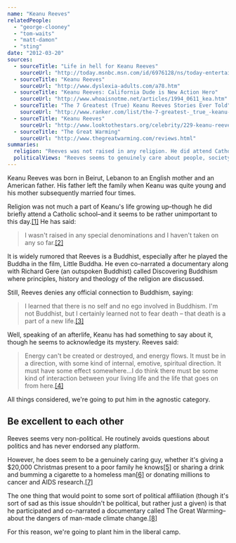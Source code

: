 ```yaml
---
name: "Keanu Reeves"
relatedPeople:
  - "george-clooney"
  - "tom-waits"
  - "matt-damon"
  - "sting"
date: "2012-03-20"
sources:
  - sourceTitle: "Life in hell for Keanu Reeves"
    sourceUrl: "http://today.msnbc.msn.com/id/6976128/ns/today-entertainment/t/life-hell-keanu-reeves/#.T2eiAHluDAk"
  - sourceTitle: "Keanu Reeves"
    sourceUrl: "http://www.dyslexia-adults.com/a78.htm"
  - sourceTitle: "Keanu Reeves: California Dude is New Action Hero"
    sourceUrl: "http://www.whoaisnotme.net/articles/1994_0611_kea.htm"
  - sourceTitle: "The 7 Greatest (True) Keanu Reeves Stories Ever Told"
    sourceUrl: "http://www.ranker.com/list/the-7-greatest-_true_-keanu-reeves-stories-ever-told/joanne"
  - sourceTitle: "Keanu Reeves"
    sourceUrl: "http://www.looktothestars.org/celebrity/229-keanu-reeves"
  - sourceTitle: "The Great Warming"
    sourceUrl: "http://www.thegreatwarming.com/reviews.html"
summaries:
  religion: "Reeves was not raised in any religion. He did attend Catholic school briefly and has been rumored to be a Buddhist but he denies it. Some comments he's made about the afterlife imply agnosticism, but not atheism."
  politicalViews: "Reeves seems to genuinely care about people, society, and the world but he has taken no official political stance."
---
```


Keanu Reeves was born in Beirut, Lebanon to an English mother and an American father. His father left the family when Keanu was quite young and his mother subsequently married four times.

Religion was not much a part of Keanu's life growing up–though he did briefly attend a Catholic school–and it seems to be rather unimportant to this day.<a class="source-citation" href="#http%3A%2F%2Ftoday.msnbc.msn.com%2Fid%2F6976128%2Fns%2Ftoday-entertainment%2Ft%2Flife-hell-keanu-reeves%2F%23.T2eiAHluDAk" title="Life in hell for Keanu Reeves">[1]</a> He has said:

>I wasn't raised in any special denominations and I haven't taken on any so far.<a class="source-citation" href="#http%3A%2F%2Fwww.dyslexia-adults.com%2Fa78.htm" title="Keanu Reeves">[2]</a>

It is widely rumored that Reeves is a Buddhist, especially after he played the Buddha in the film, Little Buddha. He even co-narrated a documentary along with Richard Gere (an outspoken Buddhist) called Discovering Buddhism where principles, history and theology of the religion are discussed.

Still, Reeves denies any official connection to Buddhism, saying:

>I learned that there is no self and no ego involved in Buddhism. I'm not Buddhist, but I certainly learned not to fear death – that death is a part of a new life.<a class="source-citation" href="#http%3A%2F%2Fwww.whoaisnotme.net%2Farticles%2F1994_0611_kea.htm" title="Keanu Reeves: California Dude is New Action Hero">[3]</a>

Well, speaking of an afterlife, Keanu has had something to say about it, though he seems to acknowledge its mystery. Reeves said:

>Energy can't be created or destroyed, and energy flows. It must be in a direction, with some kind of internal, emotive, spiritual direction. It must have some effect somewhere…I do think there must be some kind of interaction between your living life and the life that goes on from here.<a class="source-citation" href="#http%3A%2F%2Ftoday.msnbc.msn.com%2Fid%2F6976128%2Fns%2Ftoday-entertainment%2Ft%2Flife-hell-keanu-reeves%2F%23.T2eiAHluDAk" title="Life in hell for Keanu Reeves">[4]</a>

All things considered, we're going to put him in the agnostic category.


## Be excellent to each other

Reeves seems very non-political. He routinely avoids questions about politics and has never endorsed any platform.

However, he does seem to be a genuinely caring guy, whether it's giving a $20,000 Christmas present to a poor family he knows<a class="source-citation" href="#http%3A%2F%2Fwww.ranker.com%2Flist%2Fthe-7-greatest-_true_-keanu-reeves-stories-ever-told%2Fjoanne" title="The 7 Greatest (True) Keanu Reeves Stories Ever Told">[5]</a> or sharing a drink and bumming a cigarette to a homeless man<a class="source-citation" href="#http%3A%2F%2Fwww.ranker.com%2Flist%2Fthe-7-greatest-_true_-keanu-reeves-stories-ever-told%2Fjoanne" title="The 7 Greatest (True) Keanu Reeves Stories Ever Told">[6]</a> or donating millions to cancer and AIDS research.<a class="source-citation" href="#http%3A%2F%2Fwww.looktothestars.org%2Fcelebrity%2F229-keanu-reeves" title="Keanu Reeves">[7]</a>

The one thing that would point to some sort of political affiliation (though it's sort of sad as this issue shouldn't be political, but rather just a given) is that he participated and co-narrated a documentary called The Great Warming–about the dangers of man-made climate change.<a class="source-citation" href="#http%3A%2F%2Fwww.thegreatwarming.com%2Freviews.html" title="The Great Warming">[8]</a>

For this reason, we're going to plant him in the liberal camp.